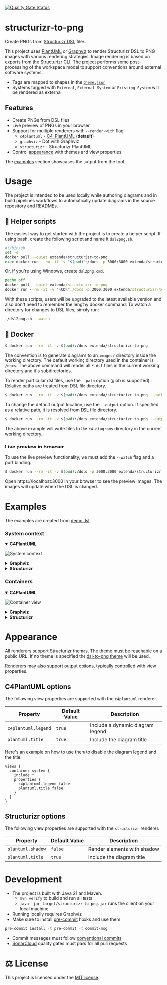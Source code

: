 [![Quality Gate Status](https://sonarcloud.io/api/project_badges/measure?project=extenda_structurizr-to-png&metric=alert_status)](https://sonarcloud.io/summary/new_code?id=extenda_structurizr-to-png)

# structurizr-to-png

Create PNGs from [Structurizr DSL](https://github.com/structurizr/dsl#readme) files.

This project uses [PlantUML](https://plantuml.com) or [Graphviz](https://graphviz.org) to render Structurizr DSL to PNG
images with various rendering strategies. Image rendering is based on exports from the Structurizr CLI. The project
performs some post-processing of the workspace model to support conventions around external software systems.

  * Tags are mapped to shapes in the [`theme.json`](./src/main/resources/themes/theme.json)
  * Systems tagged with `External`, `External System` or `Existing System` will be rendered as external

## Features

  * Create PNGs from DSL files
  * Live preview of PNGs in your browser
  * Support for multiple renderers with `--render-with` flag
    * `c4plantuml` - [C4-PlantUML](https://github.com/plantuml-stdlib/C4-PlantUML) (**default**)
    * `graphviz` - Dot with Graphviz
    * `structurizr` - Structurizr PlantUML
  * Control [appearance](#appearance) with themes and view properties

The [examples](#examples) section showcases the output from the tool.

# Usage

The project is intended to be used locally while authoring diagrams and in build pipelines workflows to automatically
update diagrams in the source repository and READMEs.

## :rocket: Helper scripts

The easiest way to get started with the project is to create a helper script. If using bash, create the following script
and name it `dsl2png.sh`.

```bash
#!/bin/sh
set -e
docker pull --quiet extenda/structurizr-to-png
exec docker run --rm -it -v "$(pwd)":/docs -p 3000:3000 extenda/structurizr-to-png "$@"
```

Or, if you're using Windows, create `dsl2png.cmd`.

```cmd
@echo off
docker pull --quiet extenda/structurizr-to-png
docker run --rm -it -v "%CD%":/docs -p 3000:3000 extenda/structurizr-to-png %*
```

With these scripts, users will be upgraded to the latest available version and also don't need to remember the lengthy
docker command. To watch a directory for changes to DSL files, simply run:

```bash
./dsl2png.sh --watch
```

## :whale: Docker

```bash
$ docker run --rm -it -v $(pwd):/docs extenda/structurizr-to-png
```

The convention is to generate diagrams to an `images/` directory inside the working directory. The default working
directory used in the container is `/docs`. The above command will render all `*.dsl` files in the current working
directory and it's subdirectories.

To render particular dsl files, use the `--path` option (glob is supported). Relative paths are treated from DSL file directory.

```bash
$ docker run --rm -it -v $(pwd):/docs extenda/structurizr-to-png --path workspace.ecd.dsl
```

To change the default output location, use the `--output` option. If specified as a relative path, it is resolved from
DSL file directory.

```bash
$ docker run --rm -it -v $(pwd):/docs extenda/structurizr-to-png --output c4-diagrams
```

The above example will write files to the `c4-diagrams` directory in the current working directory.

### Live preview in browser

To use the live preview functionality, we must add the `--watch` flag and a port binding.

```bash
$ docker run --rm -it -v $(pwd):/docs -p 3000:3000 extenda/structurizr-to-png --watch
```

Open https://localhost:3000 in your browser to see the preview images. The images will update when the DSL is changed.

# Examples

The examples are created from [demo.dsl](demo.dsl).

### System context

<details open>
<summary><b>C4PlantUML</b></summary>

![System context](images/c4plantuml/structurizr-PriceTracker-SystemContext.png)
</details>

<details>
<summary><b>Graphviz</b></summary>

![System context](images/graphviz/structurizr-PriceTracker-SystemContext.png)
</details>

<details>
<summary><b>Structurizr</b></summary>

![System context](images/structurizr/structurizr-PriceTracker-SystemContext.png)
</details>

### Containers

<details open>
<summary><b>C4PlantUML</b></summary>

![Container view](images/c4plantuml/structurizr-PriceTracker-Container.png)
</details>

<details>
<summary><b>Graphviz</b></summary>

![Container view](images/graphviz/structurizr-PriceTracker-Container.png)
</details>

<details>
<summary><b>Structurizr</b></summary>

![Container view](images/structurizr/structurizr-PriceTracker-Container.png)
</details>

# Appearance

All renderers support Structurizr themes. The theme must be reachable on a public URL. If no theme is specified
the [dsl-to-png theme](./src/main/resources/themes/theme.json) will be used.

Renderers may also support output options, typically controlled with view properties.

## C4PlantUML options

The following view properties are supported with the `c4plantuml` renderer.

| Property            | Default Value | Description                      |
|---------------------|---------------|----------------------------------|
| `c4plantuml.legend` | `true`        | Include a dynamic diagram legend |
| `plantuml.title`    | `true`        | Include the diagram title        |

Here's an example on how to use them to disable the diagram legend and the title.

```
views {
  container system {
    include *
    properties {
      c4plantuml.legend false
      plantuml.title false
    }
  }
}
```

## Structurizr options

The following view properties are supported with the `structurizr` renderer.

| Property          | Default Value | Description                 |
|-------------------|---------------|-----------------------------|
| `plantuml.shadow` | `false`       | Render elements with shadow |
| `plantuml.title`  | `true`        | Include the diagram title   |

# Development

  * The project is built with Java 21 and Maven.
    * `mvn verify` to build and run all tests
    * `java -jar target/structurizr-to-png.jar` runs the client on your local machine
  * Running locally requires Graphviz
  * Make sure to install [pre-commit](https://pre-commit.com) hooks and use them
  ```bash
  pre-commit install -t pre-commit -t commit-msg
  ```
  * Commit messages must follow [conventional commits](https://conventionalcommits.org)
  * [SonarCloud](https://sonarcloud.io/dashboard?id=extenda_structurizr-to-png)
    quality gates must pass for all pull requests

# :balance_scale: License

This project is licensed under the [MIT license](LICENSE).
